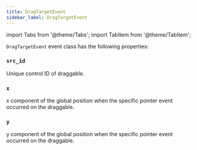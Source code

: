 ```yaml
---
title: DragTargetEvent
sidebar_label: DragTargetEvent
---
```


import Tabs from '@theme/Tabs';
import TabItem from '@theme/TabItem';

`DragTargetEvent` event class has the following properties:

### `src_id`

Unique control ID of draggable.

### `x`

x component of the global position when the specific pointer event occurred on the draggable.

### `y`

y component of the global position when the specific pointer event occurred on the draggable.
